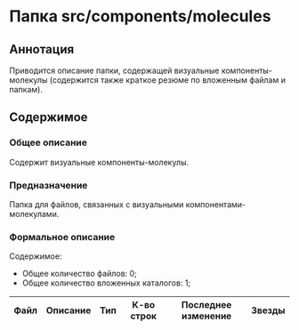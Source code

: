 # Папка src/components/molecules

## Аннотация

Приводится описание папки, содержащей визуальные компоненты-молекулы (содержится также краткое резюме по
вложенным файлам и папкам).

## Содержимое

### Общее описание

Содержит визуальные компоненты-молекулы.

### Предназначение

Папка для файлов, связанных с визуальными компонентами-молекулами.

### Формальное описание

Содержимое:
* Общее количество файлов: 0;
* Общее количество вложенных каталогов: 1;

| Файл | Описание | Тип | К-во строк | Последнее изменение | Звезды |
|------|----------|-----|------------|---------------------|--------|

